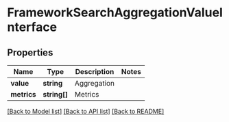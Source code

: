 # FrameworkSearchAggregationValueInterface

## Properties
Name | Type | Description | Notes
------------ | ------------- | ------------- | -------------
**value** | **string** | Aggregation | 
**metrics** | **string[]** | Metrics | 

[[Back to Model list]](../../README.md#documentation-for-models) [[Back to API list]](../../README.md#documentation-for-api-endpoints) [[Back to README]](../../README.md)

